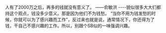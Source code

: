 人有了2000万之后，再多的钱就没有意义了。 ——俞敏洪
----貌似很多大大们都持这个观点，钱没多少意义。那是因为他们不为钱愁。
“当你不用为钱发愁的时候，你就可以为了感兴趣而工作”，反过来也就是说，通常情况下，你还得为了钱，干自己不感兴趣的工作。所以，别跟个SB似的一味强调兴趣。